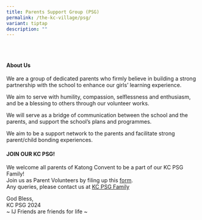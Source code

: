 ```yaml
---
title: Parents Support Group (PSG)
permalink: /the-kc-village/psg/
variant: tiptap
description: ""
---
```

<h2> </h2>
<h4><br><br><strong>About Us</strong></h4>
<p>We are a group of dedicated parents who firmly believe in building a strong
partnership with the school to enhance our girls’ learning experience.</p>
<p>We aim to serve with humility, compassion, selflessness and enthusiasm,
and be a blessing to others through our volunteer works.</p>
<p>We will serve as a bridge of communication between the school and the
parents, and support the school’s plans and programmes.</p>
<p>We aim to be a support network to the parents and facilitate strong parent/child
bonding experiences.</p>
<p></p>
<p></p>
<h4><strong>JOIN OUR KC PSG!</strong> </h4>
<p>We welcome all parents of Katong Convent to be a part of our KC PSG Family!
<br>Join us as Parent Volunteers by filing up this <a href="https://bit.ly/KCPSGform" rel="noopener noreferrer nofollow" target="_blank">form</a>.
<br>Any queries, please contact us at <a href="mailto:kc.ptsg@gmail.com" rel="noopener noreferrer nofollow" target="_blank">KC PSG Family</a>
</p>
<p>God Bless,
<br>KC PSG 2024
<br>~ IJ Friends are friends for life ~</p>
<p></p>